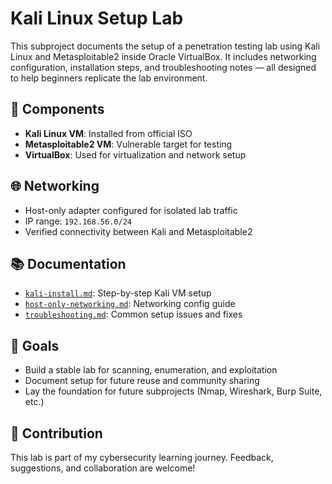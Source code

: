 # Kali Linux Setup Lab

This subproject documents the setup of a penetration testing lab using Kali Linux and Metasploitable2 inside Oracle VirtualBox. It includes networking configuration, installation steps, and troubleshooting notes — all designed to help beginners replicate the lab environment.

## 🧰 Components
- **Kali Linux VM**: Installed from official ISO
- **Metasploitable2 VM**: Vulnerable target for testing
- **VirtualBox**: Used for virtualization and network setup

## 🌐 Networking
- Host-only adapter configured for isolated lab traffic
- IP range: `192.168.56.0/24`
- Verified connectivity between Kali and Metasploitable2

## 📚 Documentation
- [`kali-install.md`](markdown/kali-install.md): Step-by-step Kali VM setup
- [`host-only-networking.md`](markdown/host-only-networking.md): Networking config guide
- [`troubleshooting.md`](markdown/troubleshooting.md): Common setup issues and fixes

## 🎯 Goals
- Build a stable lab for scanning, enumeration, and exploitation
- Document setup for future reuse and community sharing
- Lay the foundation for future subprojects (Nmap, Wireshark, Burp Suite, etc.)

## 🤝 Contribution
This lab is part of my cybersecurity learning journey. Feedback, suggestions, and collaboration are welcome!


